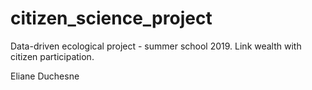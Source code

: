 # citizen_science_project
Data-driven ecological project - summer school 2019. Link wealth with citizen participation.

Eliane Duchesne
